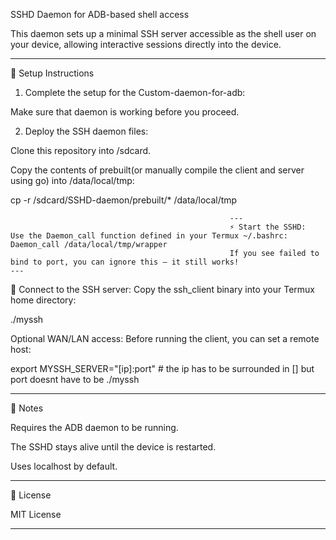 SSHD Daemon for ADB-based shell access

This daemon sets up a minimal SSH server accessible as the shell user on your device, allowing interactive sessions directly into the device.


---

🧭 Setup Instructions

1. Complete the setup for the Custom-daemon-for-adb:

Make sure that daemon is working before you proceed.


2. Deploy the SSH daemon files:

Clone this repository into /sdcard.

Copy the contents of prebuilt(or manually compile the client and server using go) into /data/local/tmp:

cp -r /sdcard/SSHD-daemon/prebuilt/* /data/local/tmp


                                                     ---
                                                     ⚡ Start the SSHD:                                                                                        Use the Daemon_call function defined in your Termux ~/.bashrc:                                                                                                 Daemon_call /data/local/tmp/wrapper
                                                     If you see failed to bind to port, you can ignore this — it still works!                                                                                                                                            ---                                                  
🔑 Connect to the SSH server:                                                                             Copy the ssh_client binary into your Termux home directory:

./myssh

Optional WAN/LAN access: Before running the client, you can set a remote host:

export MYSSH_SERVER="[ip]:port" # the ip has to be surrounded in [] but port doesnt have to be
./myssh


---

🧠 Notes

Requires the ADB daemon to be running.

The SSHD stays alive until the device is restarted.

Uses localhost by default.



---

📜 License

MIT License


---
